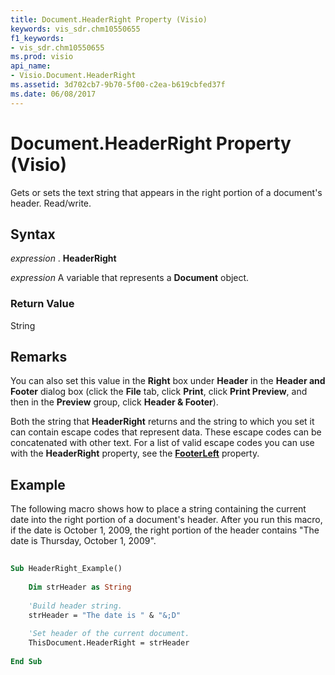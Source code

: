 ```yaml
---
title: Document.HeaderRight Property (Visio)
keywords: vis_sdr.chm10550655
f1_keywords:
- vis_sdr.chm10550655
ms.prod: visio
api_name:
- Visio.Document.HeaderRight
ms.assetid: 3d702cb7-9b70-5f00-c2ea-b619cbfed37f
ms.date: 06/08/2017
---
```



# Document.HeaderRight Property (Visio)

Gets or sets the text string that appears in the right portion of a document's header. Read/write.


## Syntax

 _expression_ . **HeaderRight**

 _expression_ A variable that represents a **Document** object.


### Return Value

String


## Remarks

You can also set this value in the  **Right** box under **Header** in the **Header and Footer** dialog box (click the **File** tab, click **Print**, click  **Print Preview**, and then in the  **Preview** group, click **Header & Footer**).

Both the string that  **HeaderRight** returns and the string to which you set it can contain escape codes that represent data. These escape codes can be concatenated with other text. For a list of valid escape codes you can use with the **HeaderRight** property, see the **[FooterLeft](document-footerleft-property-visio.md)** property.


## Example

The following macro shows how to place a string containing the current date into the right portion of a document's header. After you run this macro, if the date is October 1, 2009, the right portion of the header contains "The date is Thursday, October 1, 2009".


```vb
 
Sub HeaderRight_Example() 
  
    Dim strHeader as String 
 
    'Build header string.  
    strHeader = "The date is " & "&;D"  
 
    'Set header of the current document.  
    ThisDocument.HeaderRight = strHeader  
 
End Sub
```


